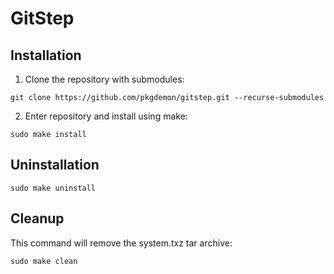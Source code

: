 # GitStep

## Installation

1. Clone the repository with submodules:

```
git clone https://github.com/pkgdemon/gitstep.git --recurse-submodules
```

2. Enter repository and install using make:
```
sudo make install
```

## Uninstallation

```
sudo make uninstall
```

## Cleanup

This command will remove the system.txz tar archive:

```
sudo make clean
```